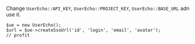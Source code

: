 Change `UserEcho::API_KEY`, `UserEcho::PROJECT_KEY`, `UserEcho::BASE_URL` adn use it.

    $ue = new UserEcho();
    $url = $ue->createSsoUrl('id', 'login', 'email', 'avatar');
    // profit
